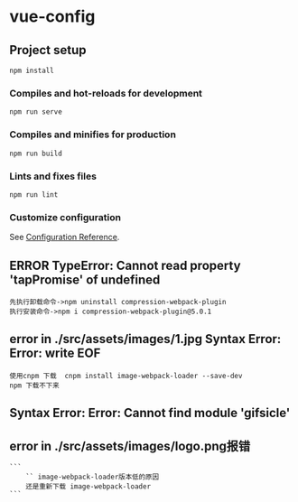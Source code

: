 # vue-config

## Project setup
```
npm install
```

### Compiles and hot-reloads for development
```
npm run serve
```

### Compiles and minifies for production
```
npm run build
```

### Lints and fixes files
```
npm run lint
```

### Customize configuration
See [Configuration Reference](https://cli.vuejs.org/config/).


 ## ERROR  TypeError: Cannot read property 'tapPromise' of undefined
    先执行卸载命令->npm uninstall compression-webpack-plugin
    执行安装命令->npm i compression-webpack-plugin@5.0.1

 ##  error  in ./src/assets/images/1.jpg  Syntax Error: Error: write EOF
    使用cnpm 下载  cnpm install image-webpack-loader --save-dev
    npm 下载不下来

## Syntax Error: Error: Cannot find module 'gifsicle'
## error in ./src/assets/images/logo.png报错
    ```
        `` image-webpack-loader版本低的原因
        还是重新下载 image-webpack-loader
    ```
